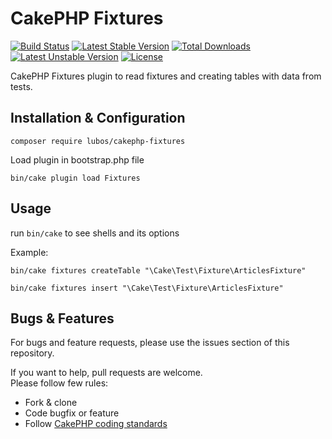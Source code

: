# CakePHP Fixtures

[![Build Status](https://travis-ci.org/LubosRemplik/CakePHP-Fixtures.svg)](https://travis-ci.org/LubosRemplik/CakePHP-Fixtures)
[![Latest Stable Version](https://poser.pugx.org/lubos/cakephp-fixtures/v/stable.svg)](https://packagist.org/packages/lubos/cakephp-fixtures) 
[![Total Downloads](https://poser.pugx.org/lubos/cakephp-fixtures/downloads.svg)](https://packagist.org/packages/lubos/cakephp-fixtures) 
[![Latest Unstable Version](https://poser.pugx.org/lubos/cakephp-fixtures/v/unstable.svg)](https://packagist.org/packages/lubos/cakephp-fixtures) 
[![License](https://poser.pugx.org/lubos/cakephp-fixtures/license.svg)](https://packagist.org/packages/lubos/cakephp-fixtures)

CakePHP Fixtures plugin to read fixtures and creating tables with data from tests.

## Installation & Configuration

```
composer require lubos/cakephp-fixtures
```

Load plugin in bootstrap.php file

```
bin/cake plugin load Fixtures
```

## Usage

run `bin/cake` to see shells and its options  

Example:  
```
bin/cake fixtures createTable "\Cake\Test\Fixture\ArticlesFixture"

bin/cake fixtures insert "\Cake\Test\Fixture\ArticlesFixture"
```

## Bugs & Features

For bugs and feature requests, please use the issues section of this repository.

If you want to help, pull requests are welcome.  
Please follow few rules:  

- Fork & clone
- Code bugfix or feature
- Follow [CakePHP coding standards](https://github.com/cakephp/cakephp-codesniffer)
